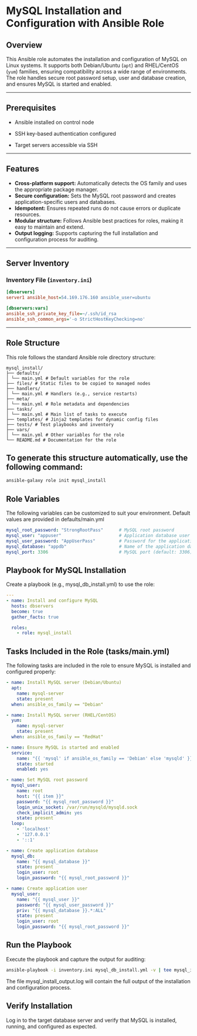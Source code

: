 # MySQL Installation and Configuration with Ansible Role

## Overview  
  
This Ansible role automates the installation and configuration of MySQL on Linux systems. It supports both Debian/Ubuntu (`apt`) and RHEL/CentOS (`yum`) families, ensuring compatibility across a wide range of environments. The role handles secure root password setup, user and database creation, and ensures MySQL is started and enabled.  
  
---

## Prerequisites

* Ansible installed on control node

* SSH key-based authentication configured

* Target servers accessible via SSH

---

## Features  
  
- **Cross-platform support:** Automatically detects the OS family and uses the appropriate package manager.  
- **Secure configuration:** Sets the MySQL root password and creates application-specific users and databases.  
- **Idempotent:** Ensures repeated runs do not cause errors or duplicate resources.  
- **Modular structure:** Follows Ansible best practices for roles, making it easy to maintain and extend.  
- **Output logging:** Supports capturing the full installation and configuration process for auditing.  
  
---  
  
## Server Inventory

### Inventory File (`inventory.ini`)

```ini
[dbservers]
server1 ansible_host=54.169.176.160 ansible_user=ubuntu

[dbservers:vars]
ansible_ssh_private_key_file=~/.ssh/id_rsa
ansible_ssh_common_args='-o StrictHostKeyChecking=no'
```

---
  
## Role Structure  
  
This role follows the standard Ansible role directory structure:
```tree
mysql_install/
├── defaults/
│ └── main.yml # Default variables for the role
├── files/ # Static files to be copied to managed nodes
├── handlers/
│ └── main.yml # Handlers (e.g., service restarts)
├── meta/
│ └── main.yml # Role metadata and dependencies
├── tasks/
│ └── main.yml # Main list of tasks to execute
├── templates/ # Jinja2 templates for dynamic config files
├── tests/ # Test playbooks and inventory
├── vars/
│ └── main.yml # Other variables for the role
└── README.md # Documentation for the role
```
## To generate this structure automatically, use the following command:
```bash
ansible-galaxy role init mysql_install
```

## Role Variables
The following variables can be customized to suit your environment. Default values are provided in defaults/main.yml

```yaml
mysql_root_password: "StrongRootPass"      # MySQL root password
mysql_user: "appuser"                      # Application database user
mysql_user_password: "AppUserPass"         # Password for the application user
mysql_database: "appdb"                    # Name of the application database
mysql_port: 3306                           # MySQL port (default: 3306)
```

## Playbook for MySQL Installation
Create a playbook (e.g., mysql_db_install.yml) to use the role:

```yaml
---
- name: Install and configure MySQL
  hosts: dbservers
  become: true
  gather_facts: true

  roles:
    - role: mysql_install
```

## Tasks Included in the Role (tasks/main.yml)
The following tasks are included in the role to ensure MySQL is installed and configured properly:

```yaml
- name: Install MySQL server (Debian/Ubuntu)
  apt:
    name: mysql-server
    state: present
  when: ansible_os_family == "Debian"

- name: Install MySQL server (RHEL/CentOS)
  yum:
    name: mysql-server
    state: present
  when: ansible_os_family == "RedHat"

- name: Ensure MySQL is started and enabled
  service:
    name: "{{ 'mysql' if ansible_os_family == 'Debian' else 'mysqld' }}"
    state: started
    enabled: yes

- name: Set MySQL root password
  mysql_user:
    name: root
    host: "{{ item }}"
    password: "{{ mysql_root_password }}"
    login_unix_socket: /var/run/mysqld/mysqld.sock
    check_implicit_admin: yes
    state: present
  loop:
    - 'localhost'
    - '127.0.0.1'
    - '::1'

- name: Create application database
  mysql_db:
    name: "{{ mysql_database }}"
    state: present
    login_user: root
    login_password: "{{ mysql_root_password }}"

- name: Create application user
  mysql_user:
    name: "{{ mysql_user }}"
    password: "{{ mysql_user_password }}"
    priv: "{{ mysql_database }}.*:ALL"
    state: present
    login_user: root
    login_password: "{{ mysql_root_password }}"
```

## Run the Playbook
Execute the playbook and capture the output for auditing:

```bash
ansible-playbook -i inventory.ini mysql_db_install.yml -v | tee mysql_install_output.log
```
The file mysql_install_output.log will contain the full output of the installation and configuration process.

## Verify Installation
Log in to the target database server and verify that MySQL is installed, running, and configured as expected.

